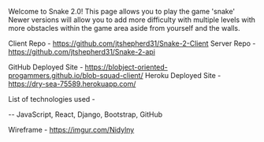 Welcome to Snake 2.0!
This page allows you to play the game 'snake'
Newer versions will allow you to add more difficulty with multiple levels with more obstacles within the game area aside from yourself and the walls.

Client Repo -
https://github.com/jtshepherd31/Snake-2-Client
Server Repo -
https://github.com/jtshepherd31/Snake-2-api

GitHub Deployed Site -
https://blobject-oriented-progammers.github.io/blob-squad-client/
Heroku Deployed Site -
https://dry-sea-75589.herokuapp.com/

List of technologies used -

-- JavaScript, React, Django, Bootstrap, GitHub

Wireframe -
https://imgur.com/Nidylny
